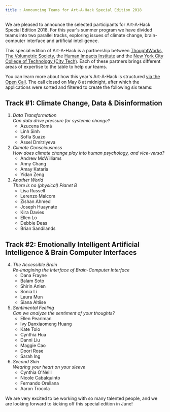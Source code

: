 ```yaml
---
title : Announcing Teams for Art-A-Hack Special Edition 2018
---
```

We are pleased to announce the selected participants for Art-A-Hack Special Edition 2018. For this year's summer program we have divided teams into two parallel tracks, exploring issues of climate change, brain-computer interface and artificial intelligence.

This special edition of Art-A-Hack is a partnership between <a href="https://www.thoughtworks.com/">ThoughtWorks</a>, <a href="http://www.meetup.com/volumetric/">The Volumetric Society</a>, the <a href="https://www.humanimpactsinstitute.org/">Human Impacts Institute</a> and the <a href="http://www.citytech.cuny.edu/">New York City College of Technology (City Tech)</a>. Each of these partners brings different areas of expertise to the table to help our teams.

<!--excerpt-ends-->

You can learn more about how this year's Art-A-Hack is structured <a href="/summer-2018/call/">via the Open Call</a>. The call closed on May 8 at midnight, after which the applications were sorted and filtered to create the following six teams:

## Track #1: Climate Change, Data & Disinformation

<ol class="team-list">
	<li>
		<em>Data Transformation<br /><span class="teaser">Can data drive pressure for systemic change?</span></em>
		<ul>
			<li>Azucena Romá</li>
			<li>Linh Sinh</li>
			<li>Sofía Suazo</li>
			<li>Assel Dmitriyeva</li>
		</ul>
	</li>
	<li>
		<em>Climate Consciousness<br /><span class="teaser">How does climate change play into human psychology, and vice-versa?</span></em>
		<ul>
			<li>Andrew McWilliams</li>
			<li>Anny Chang</li>
			<li>Amay Kataria</li>
			<li>Yidan Zeng</li>
		</ul>
	</li>
	<li>
		<em>Another World<br /><span class="teaser">There is no (physical) Planet B</span></em>
		<ul>
			<li>Lisa Russell</li>
			<li>Lerenzo Malcom</li>
			<li>Zishan Ahmed</li>
			<li>Joseph Huaynate</li>
			<li>Kira Davies</li>
			<li>Ellen Lo</li>
			<li>Debbie Deas</li>
			<li>Brian Sandilands</li>
		</ul>
	</li>
</ol>

## Track #2: Emotionally Intelligent Artificial Intelligence & Brain Computer Interfaces

<ol class="team-list" start="4">
	<li>
		<em>The Accessible Brain<br /><span class="teaser">Re-imagining the Interface of Brain-Computer Interface</span></em>
		<ul>
			<li>Dana Frayne</li>
			<li>Balam Soto</li>
			<li>Shirin Anlen</li>
			<li>Sonia Li</li>
			<li>Laura Mun</li>
			<li>Siana Altiise</li>
		</ul>
	</li>
	<li>
		<em>Sentimental Feeling<br /><span class="teaser">Can we analyze the sentiment of your thoughts?</span></em>
		<ul>
			<li>Ellen Pearlman</li>
			<li>Ivy Danxiaomeng Huang</li>
			<li>Kate Tolo</li>
			<li>Cynthia Hua</li>
			<li>Danni Liu</li>
			<li>Maggie Cao</li>
			<li>Doori Rose</li>
			<li>Sarah Ing</li>
		</ul>
	</li>
	<li>
		<em>Second Skin<br /><span class="teaser">Wearing your heart on your sleeve</span></em>
		<ul>
			<li>Cynthia O'Neill</li>
			<li>Nicole Cabalquinto</li>
			<li>Fernando Orellana</li>
			<li>Aaron Trocola</li>
		</ul>
	</li>
</ol>

We are very excited to be working with so many talented people, and we are looking forward to kicking off this special edition in June!